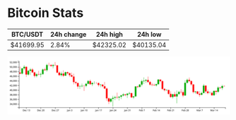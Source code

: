 # Bitcoin Stats

BTC/USDT|24h change|24h high|24h low|
|---|---|---|---|
|$41699.95|2.84%|$42325.02|$40135.04|

<img src="./chart.svg">
